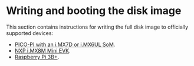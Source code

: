# Writing and booting the disk image

This section contains instructions for writing the full disk image to officially supported devices:

* [PICO-PI with an i.MX7D or i.MX6UL SoM](../first-image/pico-pi-baseboard-with-the-pico-imx7d-or-pico-imx6ul-som.html).
* [NXP i.MX8M Mini EVK](../first-image/nxp-8m-mini-evk-devices.html).
* [Raspberry Pi 3B+](../first-image/raspberry-pi-3-devices.html).

